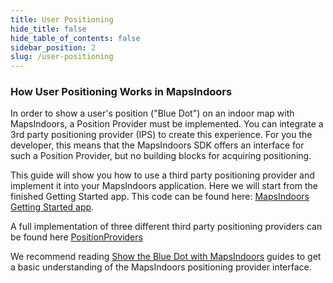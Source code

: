 ```yaml
---
title: User Positioning
hide_title: false
hide_table_of_contents: false
sidebar_position: 2
slug: /user-positioning
---
```


### How User Positioning Works in MapsIndoors

In order to show a user's position ("Blue Dot") on an indoor map with MapsIndoors, a Position Provider must be implemented. You can integrate a 3rd party positioning provider (IPS) to create this experience. For you the developer, this means that the MapsIndoors SDK offers an interface for such a Position Provider, but no building blocks for acquiring positioning.

This guide will show you how to use a third party positioning provider and implement it into your MapsIndoors application. Here we will start from the finished Getting Started app. This code can be found here: [MapsIndoors Getting Started app](https://github.com/MapsPeople/MapsIndoors-Getting-Started-Android).

A full implementation of three different third party positioning providers can be found here [PositionProviders](https://github.com/MapsPeople/MapsIndoors-Getting-Started-Android/tree/feature/third_pary_position_providers/app/src/main/java/com/example/mapsindoorsgettingstarted/PositionProviders)

We recommend reading [Show the Blue Dot with MapsIndoors](map/positioning/blue-dot/) guides to get a basic understanding of the MapsIndoors positioning provider interface.
